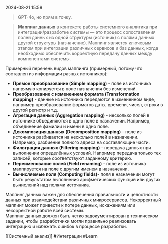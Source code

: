  2024-08-21 15:59

>GPT-4o, но прям в точку.

> **Маппинг данных** в контексте работы системного аналитика при интеграции/разработке системы — это процесс сопоставления полей данных из одной структуры (источник) с полями данных другой структуры (назначение). Маппинг является ключевым этапом при интеграции различных сервисов и баз данных, когда необходимо обеспечить корректную передачу данных между компонентами системы.

Примерный перечень видов маппинга (примерный, потому что составлен из информации разных источников): 

- **Прямое преобразование (Simple mapping)** - поле из источника напрямую копируется в поле назначения без изменений.
- **Преобразование с изменением формата (Transformation mapping)** - данные из источника передаются в измененном виде, например преобразование форматов даты, времени, чисел, строки в другой регистр и т.д.
- **Агрегация данных (Aggregation mapping)** - несколько полей в источнике объединяются в одно поле в назначении. Например, объединение фамилии и имени в одно поле.
- **Декомпозиция данных (Decomposition mapping)** - поле из источника разбивается на несколько полей в назначении. Например, разбиение полного адреса на составляющие части.
- **Фильтрация данных (Filtering mapping)** - передача данных при выполнении определённых условий. Например передача только тех записей, которые соответствуют заданному критерию.
- **Переименование полей (Field renaming)** - поле из источника маппируется на поле с другим именем в назначении.
- **Вычисляемые поля (Computing fields)**- поля в назначении могут быть результатом выполнения арифметических функций или других вычислений над полями источника.

Маппинг данных важен для обеспечения правильности и целостности данных при взаимодействии различных микросервисов. Некорректный маппинг может привести к потере данных, искажениям или некорректной работе всей системы.  
Маппинг данных должен быть четко задокументирован в техническом задании, чтобы разработчики могли правильно реализовать интеграцию и избежать ошибок в процессе разработки.

[[Системный анализ]]
#Интеграции 
#Learn